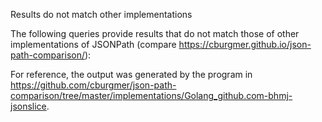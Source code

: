 Results do not match other implementations

The following queries provide results that do not match those of other implementations of JSONPath
(compare https://cburgmer.github.io/json-path-comparison/):


For reference, the output was generated by the program in https://github.com/cburgmer/json-path-comparison/tree/master/implementations/Golang_github.com-bhmj-jsonslice.
